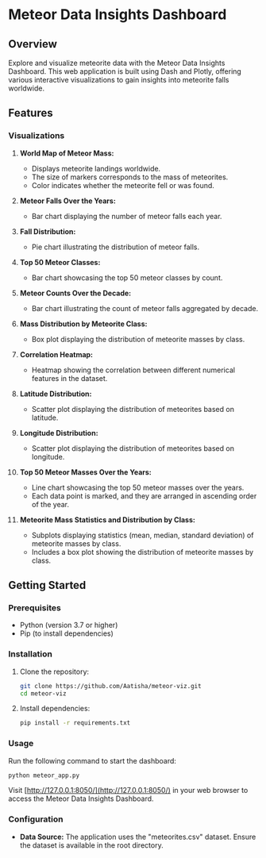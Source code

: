 # Meteor Data Insights Dashboard

## Overview

Explore and visualize meteorite data with the Meteor Data Insights Dashboard. This web application is built using Dash and Plotly, offering various interactive visualizations to gain insights into meteorite falls worldwide.

## Features

### Visualizations

1. **World Map of Meteor Mass:**
   - Displays meteorite landings worldwide.
   - The size of markers corresponds to the mass of meteorites.
   - Color indicates whether the meteorite fell or was found.

2. **Meteor Falls Over the Years:**
   - Bar chart displaying the number of meteor falls each year.

3. **Fall Distribution:**
   - Pie chart illustrating the distribution of meteor falls.

4. **Top 50 Meteor Classes:**
   - Bar chart showcasing the top 50 meteor classes by count.

5. **Meteor Counts Over the Decade:**
   - Bar chart illustrating the count of meteor falls aggregated by decade.

6. **Mass Distribution by Meteorite Class:**
   - Box plot displaying the distribution of meteorite masses by class.

7. **Correlation Heatmap:**
   - Heatmap showing the correlation between different numerical features in the dataset.

8. **Latitude Distribution:**
   - Scatter plot displaying the distribution of meteorites based on latitude.

9. **Longitude Distribution:**
    - Scatter plot displaying the distribution of meteorites based on longitude.

10. **Top 50 Meteor Masses Over the Years:**
    - Line chart showcasing the top 50 meteor masses over the years.
    - Each data point is marked, and they are arranged in ascending order of the year.

11. **Meteorite Mass Statistics and Distribution by Class:**
    - Subplots displaying statistics (mean, median, standard deviation) of meteorite masses by class.
    - Includes a box plot showing the distribution of meteorite masses by class.



## Getting Started

### Prerequisites

- Python (version 3.7 or higher)
- Pip (to install dependencies)

### Installation

1. Clone the repository:

   ```bash
   git clone https://github.com/Aatisha/meteor-viz.git
   cd meteor-viz
   ```

2. Install dependencies:

   ```bash
   pip install -r requirements.txt
   ```

### Usage

Run the following command to start the dashboard:

```bash
python meteor_app.py
```

Visit [http://127.0.0.1:8050/](http://127.0.0.1:8050/) in your web browser to access the Meteor Data Insights Dashboard.

### Configuration

- **Data Source:** The application uses the \"meteorites.csv\" dataset. Ensure the dataset is available in the root directory.
